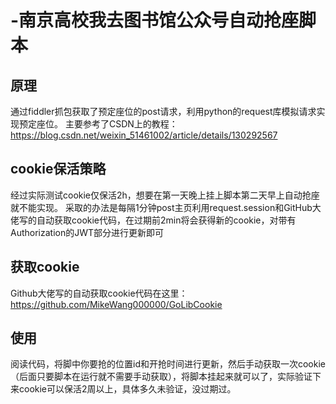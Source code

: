 # -南京高校我去图书馆公众号自动抢座脚本
## 原理
通过fiddler抓包获取了预定座位的post请求，利用python的request库模拟请求实现预定座位。
主要参考了CSDN上的教程：https://blog.csdn.net/weixin_51461002/article/details/130292567
## cookie保活策略
经过实际测试cookie仅保活2h，想要在第一天晚上挂上脚本第二天早上自动抢座就不能实现。
采取的办法是每隔1分钟post主页利用request.session和GitHub大佬写的自动获取cookie代码，在过期前2min将会获得新的cookie，对带有Authorization的JWT部分进行更新即可
## 获取cookie
Github大佬写的自动获取cookie代码在这里：https://github.com/MikeWang000000/GoLibCookie
## 使用
阅读代码，将脚中你要抢的位置id和开抢时间进行更新，然后手动获取一次cookie（后面只要脚本在运行就不需要手动获取），将脚本挂起来就可以了，实际验证下来cookie可以保活2周以上，具体多久未验证，没过期过。
